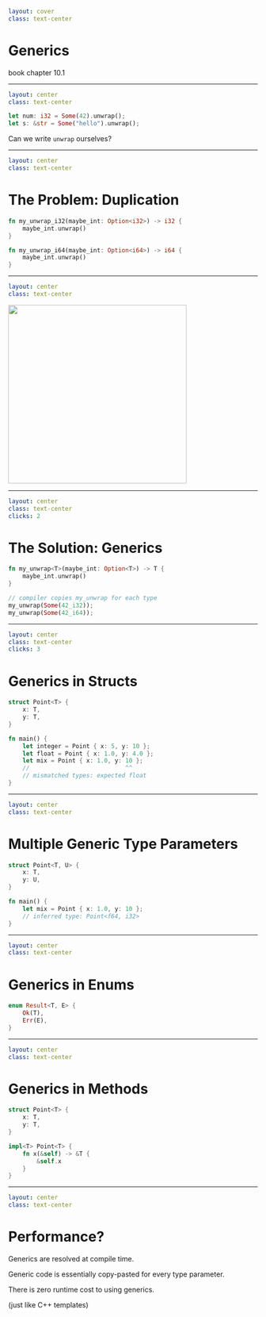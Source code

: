 ```yaml
layout: cover
class: text-center
```

# Generics

book chapter 10.1

<Nr />

---

```yaml
layout: center
class: text-center
```

```rust
let num: i32 = Some(42).unwrap();
let s: &str = Some("hello").unwrap();
```

Can we write `unwrap` ourselves?

<Nr />

---

```yaml
layout: center
class: text-center
```

# The Problem: Duplication

```rust
fn my_unwrap_i32(maybe_int: Option<i32>) -> i32 {
    maybe_int.unwrap()
}

fn my_unwrap_i64(maybe_int: Option<i64>) -> i64 {
    maybe_int.unwrap()
}
```

<div
    style="background-color: red"
    class="h-0.8 rounded absolute top-60 left-99 w-7"
></div>
<div
    style="background-color: red"
    class="h-0.8 rounded absolute top-60 left-154 w-7"
></div>
<div
    style="background-color: red"
    class="h-0.8 rounded absolute top-60 left-176 w-7"
></div>

<div
    style="background-color: red"
    class="h-0.8 rounded absolute top-84 left-99 w-7"
></div>
<div
    style="background-color: red"
    class="h-0.8 rounded absolute top-84 left-154 w-7"
></div>
<div
    style="background-color: red"
    class="h-0.8 rounded absolute top-84 left-176 w-7"
></div>

<Nr />

---

```yaml
layout: center
class: text-center
```

<img
    src="/void_star.png"
    style="height: 360px"
/>

<Nr />

---

```yaml
layout: center
class: text-center
clicks: 2
```

# The Solution: Generics

```rust {1-3|5-7|all}
fn my_unwrap<T>(maybe_int: Option<T>) -> T {
    maybe_int.unwrap()
}

// compiler copies my_unwrap for each type
my_unwrap(Some(42_i32));
my_unwrap(Some(42_i64));
```

<div
    style="background-color: red"
    class="h-0.8 rounded absolute top-60 left-103 w-7"
    v-click="[0,1]"
></div>
<div
    style="background-color: red"
    class="h-0.8 rounded absolute top-60 left-157 w-3"
    v-click="[0,1]"
></div>
<div
    style="background-color: red"
    class="h-0.8 rounded absolute top-60 left-174.5 w-3"
    v-click="[0,1]"
></div>

<div
    style="background-color: red"
    class="h-0.8 rounded absolute top-90 left-118 w-7"
    v-click="[1,2]"
></div>
<div
    style="background-color: red"
    class="h-0.8 rounded absolute top-95.5 left-118 w-7"
    v-click="[1,2]"
></div>

<Nr />

---

```yaml
layout: center
class: text-center
clicks: 3
```

# Generics in Structs

```rust {1-4|6-8,12|2-3,6,9-12|all}
struct Point<T> {
    x: T,
    y: T,
}

fn main() {
    let integer = Point { x: 5, y: 10 };
    let float = Point { x: 1.0, y: 4.0 };
    let mix = Point { x: 1.0, y: 10 };
    //                           ^^
    // mismatched types: expected float
}
```

<div
    style="background-color: red"
    class="h-0.8 rounded absolute top-45 left-107.3 w-5.5"
    v-click="[0,1]"
></div>
<div
    style="background-color: red"
    class="h-0.8 rounded absolute top-51 left-93.8 w-3"
    v-click="[0,1]"
></div>
<div
    style="background-color: red"
    class="h-0.8 rounded absolute top-56.8 left-93.8 w-3"
    v-click="[0,1]"
></div>

<div
    style="background-color: red"
    class="h-0.8 rounded absolute top-81 left-148.3 w-3"
    v-click="[1,2]"
></div>
<div
    style="background-color: red"
    class="h-0.8 rounded absolute top-87 left-144 w-7"
    v-click="[1,2]"
></div>

<Nr />

---

```yaml
layout: center
class: text-center
```

# Multiple Generic Type Parameters

```rust
struct Point<T, U> {
    x: T,
    y: U,
}

fn main() {
    let mix = Point { x: 1.0, y: 10 };
    // inferred type: Point<f64, i32>
}
```

<Nr />

---

```yaml
layout: center
class: text-center
```

# Generics in Enums

```rust
enum Result<T, E> {
    Ok(T),
    Err(E),
}
```

<Nr />

---

```yaml
layout: center
class: text-center
```

# Generics in Methods

```rust
struct Point<T> {
    x: T,
    y: T,
}

impl<T> Point<T> {
    fn x(&self) -> &T {
        &self.x
    }
}
```

<div
    style="background-color: red"
    class="h-0.8 rounded absolute top-80.5 left-104 w-6.5"
></div>
<div
    style="background-color: red"
    class="h-0.8 rounded absolute top-80.5 left-126.5 w-6.5"
></div>
<div
    style="background-color: red"
    class="h-0.8 rounded absolute top-86.5 left-141 w-5"
></div>

<Nr />

---

```yaml
layout: center
class: text-center
```

# Performance?

<div></div>

Generics are resolved at compile time.

Generic code is essentially copy-pasted for every type parameter.

There is zero runtime cost to using generics.

(just like C++ templates)

<Nr />
